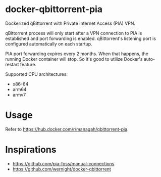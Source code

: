 # docker-qbittorrent-pia
Dockerized qBittorrent with Private Internet Access (PIA) VPN.

qBittorrent process will only start after a VPN connection to PIA is established and port forwarding is enabled. qBittorrent's listening port is configured automatically on each startup.

PIA port forwarding expires every 2 months. When that happens, the running Docker container will stop. So it's good to utilize Docker's auto-restart feature.

Supported CPU architectures:
* x86-64
* arm64
* armv7

# Usage
Refer to https://hub.docker.com/r/managah/qbittorrent-pia.

# Inspirations
* https://github.com/pia-foss/manual-connections
* https://github.com/wernight/docker-qbittorrent
